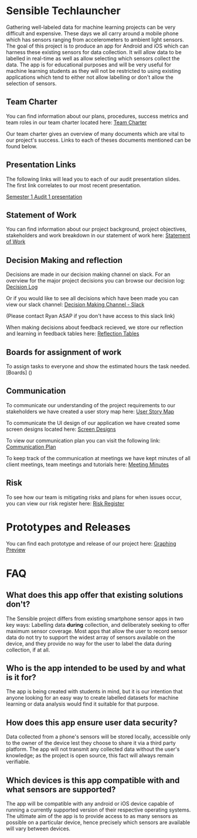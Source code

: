 # Sensible Techlauncher

Gathering well-labeled data for machine learning projects can be very difficult and expensive. These days we all carry around a mobile phone which has sensors ranging from accelerometers to ambient light sensors. The goal of this project is to produce an app for Android and iOS which can harness these existing sensors for data collection. It will allow data to be labelled in real-time as well as allow selecting which sensors collect the data. The app is for educational purposes and will be very useful for machine learning students as they will not be restricted to using existing applications which tend to either not allow labelling or don't allow the selection of sensors.

## Team Charter

You can find information about our plans, procedures, success metrics and team roles in our team charter located here: [Team Charter](https://gitlab.cecs.anu.edu.au/u6668026/sensible-techlauncher/-/blob/master/Background%20Documentation/Team%20Charter/Team_Charter.pdf)

Our team charter gives an overview of many documents which are vital to our project's success. Links to each of theses documents mentioned can be found below.

## Presentation Links

The following links will lead you to each of our audit presentation slides. The first link correlates to our most recent presentation.

[Semester 1 Audit 1 presentation](https://docs.google.com/presentation/d/1SKUfDGYnsQlZBFPRt6k_PIxHJTU7K_f_hiBQ2SD-vyE/edit)

## Statement of Work

You can find information about our project background, project objectives, stakeholders and work breakdown in our statement of work here: [Statement of Work](https://gitlab.cecs.anu.edu.au/u6668026/sensible-techlauncher/-/blob/master/Background%20Documentation/Statements%20of%20Work/SENSIBLE_SOW_S1_2021_SIGNED.pdf)

## Decision Making and reflection

Decisions are made in our decision making channel on slack. For an overview for the major project decisions you can browse our decision log: [Decision Log](https://gitlab.cecs.anu.edu.au/u6668026/sensible-techlauncher/-/blob/master/Background%20Documentation/Decision%20log/decision_log.md)

Or if you would like to see all decisions which have been made you can view our slack channel: [Decision Making Channel - Slack](https://app.slack.com/client/T01P49EES2F/C01QUENBY9E/thread/C01QUENBY9E-1615180806.003200?force_cold_boot=1)

(Please contact Ryan ASAP if you don't have access to this slack link)

When making decisions about feedback recieved, we store our reflection and learning in feedback tables here: [Reflection Tables](https://gitlab.cecs.anu.edu.au/u6668026/sensible-techlauncher/-/tree/master/Background%20Documentation/Reflection)

## Boards for assignment of work

To assign tasks to everyone and show the estimated hours the task needed. [Boards] ()

## Communication

To communicate our understanding of the project requirements to our stakeholders we have created a user story map here: [User Story Map](https://gitlab.cecs.anu.edu.au/u6668026/sensible-techlauncher/-/blob/master/Background%20Documentation/User%20Story%20Map/User_Story_Map.pdf)

To communicate the UI design of our application we have created some screen designs located here: [Screen Designs](https://gitlab.cecs.anu.edu.au/u6668026/sensible-techlauncher/-/blob/master/Background%20Documentation/Screen%20Designs/Screen%20Shot%202021-03-21%20at%208.51.51%20pm.png)

To view our communication plan you can visit the following link: [Communication Plan](https://gitlab.cecs.anu.edu.au/u6668026/sensible-techlauncher/-/blob/master/Background%20Documentation/Communication%20plan/communication%20plan.pdf)

To keep track of the communication at meetings we have kept minutes of all client meetings, team meetings and tutorials here: [Meeting Minutes](https://gitlab.cecs.anu.edu.au/u6668026/sensible-techlauncher/-/tree/master/Background%20Documentation/Meeting%20Minutes)

## Risk

To see how our team is mitigating risks and plans for when issues occur, you can view our risk register here: [Risk Register](https://gitlab.cecs.anu.edu.au/u6668026/sensible-techlauncher/-/blob/master/Background%20Documentation/Risk%20register/risk%20register.pdf)

# Prototypes and Releases
You can find each prototype and release of our project here:
[Graphing Preview](LINK)

# FAQ

## What does this app offer that existing solutions don't?

The Sensible project differs from existing smartphone sensor apps in two key ways: Labelling data
**during** collection, and deliberately seeking to offer maximum sensor coverage. Most apps that allow
the user to record sensor data do not try to support the widest array of sensors available on the device, and they provide no way for the user to label the data during collection, if at all.

## Who is the app intended to be used by and what is it for?

The app is being created with students in mind, but it is our intention that anyone looking for an easy way to create labelled datasets for machine learning or data analysis would find it suitable for that purpose.

## How does this app ensure user data security?

Data collected from a phone's sensors will be stored locally, accessible only to the owner of the device lest they choose to share it via a third party platform. The app will not transmit
any collected data without the user's knowledge; as the project is open source, this fact will always
remain verifiable.

## Which devices is this app compatible with and what sensors are supported?

The app will be compatible with any android or iOS device capable of running a currently supported version of their respective operating systems. The ultimate aim of the app is to provide access to as many sensors as possible on a particular device, hence precisely which sensors are available will vary between devices.

